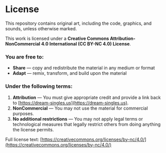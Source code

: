 # License

This repository contains original art, including the code, graphics, and sounds, unless otherwise marked.

This work is licensed under a **Creative Commons Attribution-NonCommercial 4.0 International (CC BY-NC 4.0) License**.

### You are free to:
- **Share** — copy and redistribute the material in any medium or format
- **Adapt** — remix, transform, and build upon the material

### Under the following terms:
1. **Attribution** — You must give appropriate credit and provide a link back to [https://dream-singles.us](https://dream-singles.us).
2. **NonCommercial** — You may not use the material for commercial purposes.
3. **No additional restrictions** — You may not apply legal terms or technological measures that legally restrict others from doing anything the license permits.

Full license text: [https://creativecommons.org/licenses/by-nc/4.0/](https://creativecommons.org/licenses/by-nc/4.0/)
